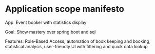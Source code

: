 # Application scope manifesto

App: Event booker with statistics display

Goal: Show mastery over spring boot and sql

Features: Role-Based Access, automation of book keeping and booking, statistical analysis, user-friendly UI with filtering and quick data lookup